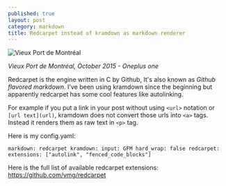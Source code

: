 ```yaml
---
published: true
layout: post
category: markdown
title: Redcarpet instead of kramdown as markdown renderer
---
```




![Vieux Port de Montréal](https://devdala.files.wordpress.com/2016/03/p51017-121508-pano.jpg)

*Vieux Port de Montréal, October 2015 - Oneplus one*

Redcarpet is the engine written in C by Github, It's also known as *Github flavored markdown*. I've been using kramdown since the beginning but apparently redcarpet has some cool features like autolinking.

For example if you put a link in your post without using `<url>` notation or `[url text](url)`, kramdown does not convert those urls into `<a>` tags. Instead it renders them as raw text in `<p>` tag.

Here is my config.yaml:

`markdown: redcarpet
kramdown:
  input: GFM
  hard_wrap: false
redcarpet:
  extensions: ["autolink", "fenced_code_blocks"]`
  
Here is the full list of available redcarpet extensions:
https://github.com/vmg/redcarpet
